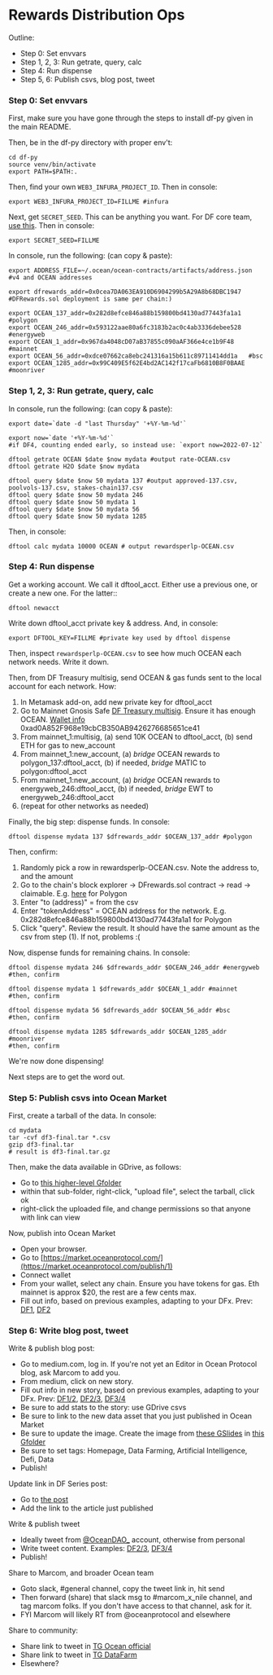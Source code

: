# Rewards Distribution Ops

Outline:
- Step 0: Set envvars
- Step 1, 2, 3: Run getrate, query, calc
- Step 4: Run dispense
- Step 5, 6: Publish csvs, blog post, tweet

### Step 0: Set envvars

First, make sure you have gone through the steps to install df-py given in the main README. 

Then, be in the df-py directory with proper env't:
```console
cd df-py
source venv/bin/activate
export PATH=$PATH:.
```

Then, find your own `WEB3_INFURA_PROJECT_ID`. Then in console:
```console
export WEB3_INFURA_PROJECT_ID=FILLME #infura
```

Next, get `SECRET_SEED`. This can be anything you want. For DF core team, [use this](https://github.com/oceanprotocol/df-private/blob/main/README.md#secret_seed). Then in console:
```console
export SECRET_SEED=FILLME
```

In console, run the following: (can copy & paste):
```console
export ADDRESS_FILE=~/.ocean/ocean-contracts/artifacts/address.json #v4 and OCEAN addresses

export dfrewards_addr=0x0cea7DA063EA910D6904299b5A29A8b68DBC1947  #DFRewards.sol deployment is same per chain:)

export OCEAN_137_addr=0x282d8efce846a88b159800bd4130ad77443fa1a1  #polygon
export OCEAN_246_addr=0x593122aae80a6fc3183b2ac0c4ab3336debee528  #energyweb
export OCEAN_1_addr=0x967da4048cD07aB37855c090aAF366e4ce1b9F48    #mainnet
export OCEAN_56_addr=0xdce07662ca8ebc241316a15b611c89711414dd1a   #bsc
export OCEAN_1285_addr=0x99C409E5f62E4bd2AC142f17caFb6810B8F0BAAE #moonriver
```

### Step 1, 2, 3: Run getrate, query, calc

In console, run the following: (can copy & paste):
```console
export date=`date -d "last Thursday" '+%Y-%m-%d'`

export now=`date '+%Y-%m-%d'`
#if DF4, counting ended early, so instead use: `export now=2022-07-12`

dftool getrate OCEAN $date $now mydata #output rate-OCEAN.csv
dftool getrate H2O $date $now mydata

dftool query $date $now 50 mydata 137 #output approved-137.csv, poolvols-137.csv, stakes-chain137.csv
dftool query $date $now 50 mydata 246
dftool query $date $now 50 mydata 1
dftool query $date $now 50 mydata 56
dftool query $date $now 50 mydata 1285
```

Then, in console:
```console
dftool calc mydata 10000 OCEAN # output rewardsperlp-OCEAN.csv
```


### Step 4: Run dispense

Get a working account. We call it dftool_acct. Either use a previous one, or create a new one. For the latter::
```console
dftool newacct
```

Write down dftool_acct private key & address. And, in console:
```console
export DFTOOL_KEY=FILLME #private key used by dftool dispense
```

Then, inspect `rewardsperlp-OCEAN.csv` to see how much OCEAN each network needs. Write it down.

Then, from DF Treasury multisig, send OCEAN & gas funds sent to the local account for each network. How:
1. In Metamask add-on, add new private key for dftool_acct
2. Go to Mainnet Gnosis Safe [DF Treasury multisig](https://gnosis-safe.io/app/eth:0xad0A852F968e19cbCB350AB9426276685651ce41/home). Ensure it has enough OCEAN. [Wallet info](https://github.com/oceanprotocol/atlantic/blob/master/logs/wallets.md#mainnet-gnosis-safe-df-treasury) 0xad0A852F968e19cbCB350AB9426276685651ce41
3. From mainnet_1:multisig, (a) send 10K OCEAN to dftool_acct, (b) send ETH for gas to new_account
4. From mainnet_1:new_account, (a) _bridge_ OCEAN rewards to polygon_137:dftool_acct, (b) if needed, _bridge_ MATIC to polygon:dftool_acct
5. From mainnet_1:new_account, (a) _bridge_ OCEAN rewards to energyweb_246:dftool_acct, (b) if needed, _bridge_ EWT to energyweb_246:dftool_acct
6. (repeat for other networks as needed)

Finally, the big step: dispense funds. In console:
```console
dftool dispense mydata 137 $dfrewards_addr $OCEAN_137_addr #polygon
```

Then, confirm:
1. Randomly pick a row in rewardsperlp-OCEAN.csv. Note the address to, and the amount
2. Go to the chain's block explorer -> DFrewards.sol contract -> read -> claimable. E.g. [here](https://polygonscan.com/address/0x0cea7DA063EA910D6904299b5A29A8b68DBC1947#readContract) for Polygon
3. Enter "to (address)" = from the csv
4. Enter "tokenAddress" = OCEAN address for the network. E.g. 0x282d8efce846a88b159800bd4130ad77443fa1a1 for Polygon
5. Click "query". Review the result. It should have the same amount as the csv from step (1). If not, problems :(

Now, dispense funds for remaining chains. In console:
```console
dftool dispense mydata 246 $dfrewards_addr $OCEAN_246_addr #energyweb
#then, confirm

dftool dispense mydata 1 $dfrewards_addr $OCEAN_1_addr #mainnet
#then, confirm

dftool dispense mydata 56 $dfrewards_addr $OCEAN_56_addr #bsc
#then, confirm

dftool dispense mydata 1285 $dfrewards_addr $OCEAN_1285_addr #moonriver
#then, confirm
```

We're now done dispensing!

Next steps are to get the word out.

### Step 5: Publish csvs into Ocean Market

First, create a tarball of the data. In console:
```console
cd mydata
tar -cvf df3-final.tar *.csv
gzip df3-final.tar
# result is df3-final.tar.gz
```

Then, make the data available in GDrive, as follows:
- Go to [this higher-level Gfolder]([https://drive.google.com/drive/folders/1yFj08QgNTuFPjxzzPRLBYVyaCmmqghJz](https://drive.google.com/drive/folders/12jvYl7c2kcHIVrbosFBCgoCYCWkE-Zkn))
- within that sub-folder, right-click, "upload file", select the tarball, click ok
- right-click the uploaded file, and change permissions so that anyone with link can view

Now, publish into Ocean Market
- Open your browser. 
- Go to [https://market.oceanprotocol.com/](https://market.oceanprotocol.com/publish/1)
- Connect wallet
- From your wallet, select any chain. Ensure you have tokens for gas. Eth mainnet is approx $20, the rest are a few cents max.
- Fill out info, based on previous examples, adapting to your DFx. Prev: [DF1](https://market-git-fix-1562-oceanprotocol.vercel.app/asset/did:op:dc1d8c161b641011614e4de03f5023bbba55fefcc91cc88d8074656ca91bf483), [DF2](https://market-git-fix-1562-oceanprotocol.vercel.app/asset/did:op:a3aa14de333ee1ecb3b8a842954033c1c0004f9e77020cacb861843478c1079c)

### Step 6: Write blog post, tweet

Write & publish blog post:
- Go to medium.com, log in. If you're not yet an Editor in Ocean Protocol blog, ask Marcom to add you.
- From medium, click on new story. 
- Fill out info in new story, based on previous examples, adapting to your DFx. Prev: [DF1/2](https://medium.com/oceanprotocol/data-farming-df1-completed-df2-started-7a660ee84afe), [DF2/3](https://medium.com/oceanprotocol/data-farming-df2-completed-df3-started-cfedc32fa3c9), [DF3/4](https://blog.oceanprotocol.com/data-farming-df3-completed-df4-started-dc8958db5886)
- Be sure to add stats to the story: use GDrive csvs
- Be sure to link to the new data asset that you just published in Ocean Market
- Be sure to update the image. Create the image from [these GSlides](https://docs.google.com/presentation/d/1auR_fm19RvpkkiNEMDYU7hR_qU7To1kI3tDBzxe92bk/edit?usp=sharing) in [this Gfolder](https://docs.google.com/presentation/d/1auR_fm19RvpkkiNEMDYU7hR_qU7To1kI3tDBzxe92bk/edit?usp=sharing)
- Be sure to set tags: Homepage, Data Farming, Artificial Intelligence, Defi, Data
- Publish!

Update link in DF Series post:
- Go to [the post](https://blog.oceanprotocol.com/ocean-data-farming-series-c7922f1d0e45)
- Add the link to the article just published

Write & publish tweet
- Ideally tweet from [@OceanDAO_](https://twitter.com/OceanDAO_) account, otherwise from personal
- Write tweet content. Examples: [DF2/3](https://twitter.com/trentmc0/status/1542595137511063555), [DF3/4](https://twitter.com/trentmc0/status/1545153163627577344)
- Publish!

Share to Marcom, and broader Ocean team
- Goto slack, #general channel, copy the tweet link in, hit send
- Then forward (share) that slack msg to #marcom_x_nile channel, and tag marcom folks. If you don't have access to that channel, ask for it.
- FYI Marcom will likely RT from @oceanprotocol and elsewhere

Share to community:
- Share link to tweet in [TG Ocean official](https://t.me/oceanprotocol_community)
- Share link to tweet in [TG DataFarm](https://t.me/Farm_Ocean)
- Elsewhere?

